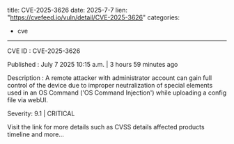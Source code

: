  
title: CVE-2025-3626
date: 2025-7-7
lien: "https://cvefeed.io/vuln/detail/CVE-2025-3626"
categories:
  - cve
---

CVE ID : CVE-2025-3626

Published :  July 7
2025
10:15 a.m. | 3 hours
59 minutes ago

Description : A remote attacker with administrator account can gain full control of the device due to improper neutralization of special elements used in an OS Command ('OS Command Injection') while uploading a config file via webUI.

Severity: 9.1 | CRITICAL

Visit the link for more details
such as CVSS details
affected products
timeline
and more...
